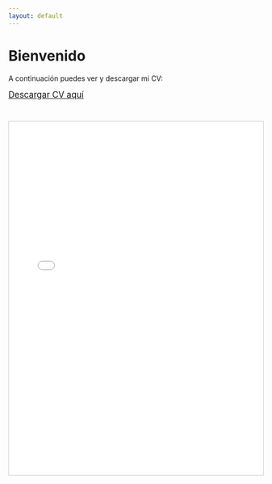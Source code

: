 ```yaml
---
layout: default
---
```


# Bienvenido

A continuación puedes ver y descargar mi CV:

<a href="assets/CV%20Ricardo%20Rivera.pdf" target="_blank" class="btn btn-success" style="font-size:1.2em; margin-bottom:1em;">Descargar CV aquí</a>

<iframe src="assets/CV%20Ricardo%20Rivera.pdf" width="100%" height="700px" style="border:1px solid #ccc; margin-top:2em;"></iframe>

